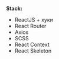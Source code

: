 <b>Stack:</b>

<ul>
<li>ReactJS + хуки</li>
<li>React Router</li>
<li>Axios</li>
<li>SCSS</li>
<li>React Context</li>
<li>React Skeleton</li>
</ul>
